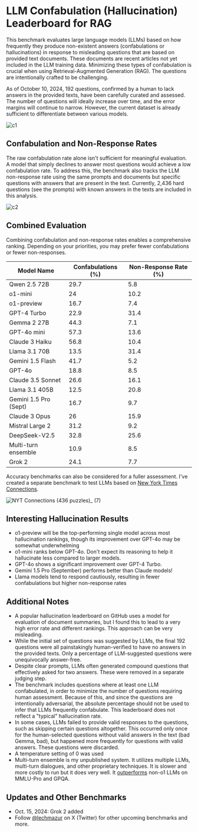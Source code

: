 # LLM Confabulation (Hallucination) Leaderboard for RAG

This benchmark evaluates large language models (LLMs) based on how frequently they produce non-existent answers (confabulations or hallucinations) in response to misleading questions that are based on provided text documents. These documents are recent articles not yet included in the LLM training data. Minimizing these types of confabulation is crucial when using Retrieval-Augmented Generation (RAG). The questions are intentionally crafted to be challenging.

As of October 10, 2024, 192 questions, confirmed by a human to lack answers in the provided texts, have been carefully curated and assessed. The number of questions will ideally increase over time, and the error margins will continue to narrow. However, the current dataset is already sufficient to differentiate between various models.

![c1](https://github.com/user-attachments/assets/e2340408-d632-4327-9ae7-ccc0b02cdd76)

## Confabulation and Non-Response Rates

The raw confabulation rate alone isn't sufficient for meaningful evaluation. A model that simply declines to answer most questions would achieve a low confabulation rate. To address this, the benchmark also tracks the LLM non-response rate using the same prompts and documents but specific questions with answers that are present in the text. Currently, 2,436 hard questions (see the prompts) with known answers in the texts are included in this analysis.

![c2](https://github.com/user-attachments/assets/426b5ee1-4514-41b0-bd65-7d733782301b)


## Combined Evaluation
Combining confabulation and non-response rates enables a comprehensive ranking. Depending on your priorities, you may prefer fewer confabulations or fewer non-responses. 

| Model Name            |   Confabulations  (%) |   Non-Response Rate (%) |
|-----------------------|---------------------------------|-------------------------|
| Qwen 2.5 72B          |                            29.7 |                     5.8 |
| o1-mini               |                            24   |                    10.2 |
| o1-preview            |                            16.7 |                     7.4 |
| GPT-4 Turbo           |                            22.9 |                    31.4 |
| Gemma 2 27B           |                            44.3 |                     7.1 |
| GPT-4o mini           |                            57.3 |                    13.6 |
| Claude 3 Haiku        |                            56.8 |                    10.4 |
| Llama 3.1 70B         |                            13.5 |                    31.4 |
| Gemini 1.5 Flash      |                            41.7 |                     5.2 |
| GPT-4o                |                            18.8 |                     8.5 |
| Claude 3.5 Sonnet     |                            26.6 |                    16.1 |
| Llama 3.1 405B        |                            12.5 |                    20.8 |
| Gemini 1.5 Pro (Sept) |                            16.7 |                     9.7 |
| Claude 3 Opus         |                            26   |                    15.9 |
| Mistral Large 2       |                            31.2 |                     9.2 |
| DeepSeek-V2.5         |                            32.8 |                    25.6 |
| Multi-turn ensemble   |                            10.9 |                     8.5 |
| Grok 2                |                            24.1 |                     7.7 |

Accuracy benchmarks can also be considered for a fuller assessment. I've created a separate benchmark to test LLMs based on [New York Times Connections](https://github.com/lechmazur/nyt-connections/).

![NYT Connections (436 puzzles)_ (7)](https://github.com/user-attachments/assets/7bfaf31f-b064-4aa5-adc9-912b847ec8aa)


## Interesting Hallucination Results
- o1-preview will be the top-performing single model across most hallucination rankings, though its improvement over GPT-4o may be somewhat underwhelming
- o1-mini ranks below GPT-4o. Don't expect its reasoning to help it hallucinate less compared to larger models.
- GPT-4o shows a significant improvement over GPT-4 Turbo.
- Gemini 1.5 Pro (September) performs better than Claude models!
- Llama models tend to respond cautiously, resulting in fewer confabulations but higher non-response rates


## Additional Notes
- A popular hallucination leaderboard on GitHub uses a model for evaluation of document summaries, but I found this to lead to a very high error rate and different rankings. This approach can be very misleading.
- While the initial set of questions was suggested by LLMs, the final 192 questions were all painstakingly human-verified to have no answers in the provided texts. Only a percentage of LLM-suggested questions were unequivocally answer-free.
- Despite clear prompts, LLMs often generated compound questions that effectively asked for two answers. These were removed in a separate judging step.
- The benchmark includes questions where at least one LLM confabulated, in order to minimize the number of questions requiring human assessment. Because of this, and since the questions are intentionally adversarial, the absolute percentage should not be used to infer that LLMs frequently confabulate. This leaderboard does not reflect a "typical" hallucination rate.
- In some cases, LLMs failed to provide valid responses to the questions, such as skipping certain questions altogether. This occurred only once for the human-selected questions without valid answers in the text (bad Gemma, bad), but happened more frequently for questions with valid answers. These questions were discarded.
- A temperature setting of 0 was used
- Multi-turn ensemble is my unpublished system. It utilizes multiple LLMs, multi-turn dialogues, and other proprietary techniques. It is slower and more costly to run but it does very well. It [outperforms](https://x.com/LechMazur/status/1828804485033992514/photo/1) non-o1 LLMs on MMLU-Pro and GPQA.


## Updates and Other Benchmarks
- Oct. 15, 2024: Grok 2 added
- Follow [@lechmazur](https://x.com/LechMazur) on X (Twitter) for other upcoming benchmarks and more.
